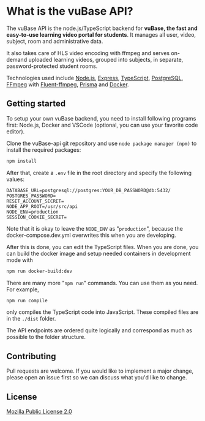 # What is the vuBase API?

The vuBase API is the node.js/TypeScript backend for **vuBase, the fast and easy-to-use learning video portal for students**.
It manages all user, video, subject, room and administrative data.

It also takes care of HLS video encoding with ffmpeg and serves on-demand uploaded learning videos, grouped into subjects, in separate, password-protected student rooms.

Technologies used include
[Node.js](https://nodejs.org/ "Node's homepage"),
[Express](https://expressjs.com/ "Express's homepage"),
[TypeScript](https://www.typescriptlang.org/ "Typescript's homepage"),
[PostgreSQL](https://www.postgresql.org/ "Postgres's Homepage"),
[FFmpeg](https://ffmpeg.org/ "FFmpeg's Homepage")
with
[Fluent-ffmpeg](https://github.com/fluent-ffmpeg/node-fluent-ffmpeg "Fluent-ffmpeg's Github Repo"),
[Prisma](https://www.google.com "Prisma's Github Repo")
and
[Docker](https://www.docker.com/ "Docker's Homepage").

## Getting started

To setup your own vuBase backend, you need to install following programs first: Node.js, Docker and VSCode (optional, you can use your favorite code editor).

Clone the vuBase-api git repository and use `node package manager (npm)` to install the required packages:

```Bash
npm install
```

After that, create a `.env` file in the root directory and specify the following values:

```
DATABASE_URL=postgresql://postgres:YOUR_DB_PASSWORD@db:5432/
POSTGRES_PASSWORD=
RESET_ACCOUNT_SECRET=
NODE_APP_ROOT=/usr/src/api
NODE_ENV=production
SESSION_COOKIE_SECRET=
```

Note that it is okay to leave the `NODE_ENV` as "`production`", because the docker-compose.dev.yml overwrites this when you are developing.

After this is done, you can edit the TypeScript files. When you are done, you can build the docker image and setup needed containers in development mode with

```Bash
npm run docker-build:dev
```

There are many more "`npm run`" commands. You can use them as you need.
For example,

```Bash
npm run compile
```

only compiles the TypeScript code into JavaScript. These compiled files are in the `./dist` folder.

The API endpoints are ordered quite logically and correspond as much as possible to the folder structure.

## Contributing

Pull requests are welcome. If you would like to implement a major change, please open an issue first so we can discuss what you'd like to change.

## License

[Mozilla Public License 2.0](https://choosealicense.com/licenses/mpl-2.0/)
